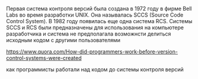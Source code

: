 Первая система контроля версий была создана в 1972 году в фирме Bell Labs во время разработки UNIX. Она называлась SCCS (Source Code Control System). В 1982 году появилась еще одна система RCS. Системы SCCS и RCS были предназначены для использования на компьютере разработчика и система не предполагала возможнсти делиться исходным кодом с другими пользователями

https://www.quora.com/How-did-programmers-work-before-version-control-systems-were-created

как программисты работали над кодом до системы контроля версий
